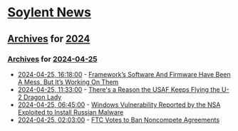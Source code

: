 # [Soylent News](../../../README.md)

## [Archives](../../index.md) for [2024](../index.md)

### [Archives](../../index.md) for [2024-04-25](index.md)

* [2024-04-25, 16:18:00](https://soylentnews.org/article.pl?sid=24/04/25/0329216&from=rss) - [Framework’s Software And Firmware Have Been A Mess, But It’s Working On Them](https://soylentnews.org/article.pl?sid=24/04/25/0329216&from=rss)
* [2024-04-25, 11:33:00](https://soylentnews.org/article.pl?sid=24/04/25/0226247&from=rss) - [There's a Reason the USAF Keeps Flying the U-2 Dragon Lady](https://soylentnews.org/article.pl?sid=24/04/25/0226247&from=rss)
* [2024-04-25, 06:45:00](https://soylentnews.org/article.pl?sid=24/04/24/1221216&from=rss) - [Windows Vulnerability Reported by the NSA Exploited to Install Russian Malware](https://soylentnews.org/article.pl?sid=24/04/24/1221216&from=rss)
* [2024-04-25, 02:03:00](https://soylentnews.org/article.pl?sid=24/04/24/1212202&from=rss) - [FTC Votes to Ban Noncompete Agreements ](https://soylentnews.org/article.pl?sid=24/04/24/1212202&from=rss)
